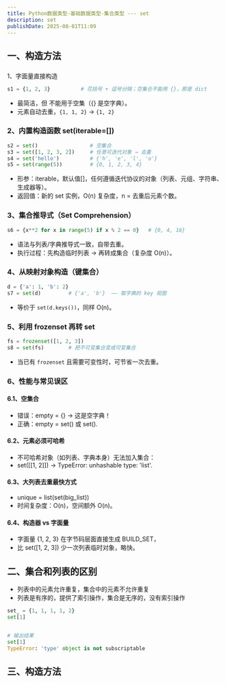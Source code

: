 ```yaml
---
title: Python数据类型-基础数据类型-集合类型 --- set
description: set
publishDate: 2025-08-01T11:09
---
```

## 一、构造方法

### 
1、字面量直接构造

```python
s1 = {1, 2, 3}          # 花括号 + 逗号分隔；空集合不能用 {}，那是 dict
```

* 最简洁，但 不能用于空集（{} 是空字典）。
* 元素自动去重，`{1, 1, 2}` → `{1, 2}`

### 2、内置构造函数 set(iterable=\[])

```python
s2 = set()                 # 空集合
s3 = set([1, 2, 3, 2])     # 任意可迭代对象 → 去重
s4 = set('hello')          # {'h', 'e', 'l', 'o'}
s5 = set(range(5))         # {0, 1, 2, 3, 4}
```

* 形参：iterable，默认值\[]，任何遵循迭代协议的对象（列表、元组、字符串、生成器等）。
* 返回值：新的 set 实例，O(n) 复杂度，n = 去重后元素个数。

### 3、集合推导式（Set Comprehension）

```python
s6 = {x**2 for x in range(5) if x % 2 == 0}   # {0, 4, 16}
```

* 语法与列表/字典推导式一致，自带去重。
* 执行过程：先构造临时列表 → 再转成集合（复杂度 O(n)）。

### 4、从映射对象构造（键集合）

```python
d = {'a': 1, 'b': 2}
s7 = set(d)         # {'a', 'b'}  —— 取字典的 key 视图
```

* 等价于 `set(d.keys())`，同样 O(n)。

### 5、利用 frozenset 再转 set

```python
fs = frozenset([1, 2, 3])
s8 = set(fs)        # 把不可变集合变成可变集合
```

* 当已有 `frozenset` 且需要可变性时，可节省一次去重。

### 6、性能与常见误区

#### 6.1、空集合

* 错误：empty = {} → 这是空字典！
* 正确：empty = set() 或 set().

#### 6.2、元素必须可哈希

* 不可哈希对象（如列表、字典本身）无法加入集合：
* set(\[[1, 2]]) → TypeError: unhashable type: 'list'.

#### 6.3、大列表去重最快方式

* unique = list(set(big_list))
* 时间复杂度：O(n)，空间额外 O(n)。

#### 6.4、构造器 vs 字面量

* 字面量 {1, 2, 3} 在字节码层面直接生成 BUILD_SET，
* 比 set(\[1, 2, 3]) 少一次列表临时对象，略快。

## 二、集合和列表的区别

* 列表中的元素允许重复，集合中的元素不允许重复
* 列表是有序的，提供了索引操作，集合是无序的，没有索引操作

```python
set_ = {1, 1, 1, 1, 2}
set[1]


# 输出结果
set[1]
TypeError: 'type' object is not subscriptable
```

## 三、构造方法

